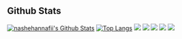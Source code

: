 ## Github Stats
[![nashehannafii's Github Stats](https://github-readme-stats.vercel.app/api?username=ksldragon&show_icons=true&line_height=21&show_icons=true&theme=github_dark&hide_border=true)](https://github.com/anuraghazra/github-readme-stats)
[![Top Langs](https://github-readme-stats.vercel.app/api/top-langs/?username=ksldragon&show_icons=true&layout=compact&theme=github_dark&hide_border=true)](https://github.com/anuraghazra/github-readme-stats)
[![](https://github-profile-summary-cards.vercel.app/api/cards/profile-details?username=ksldragon&show_icons=true&layout=compact&theme=github_dark&hide_border=true)](https://github.com/anuraghazra/github-readme-stats)
[![](https://github-profile-summary-cards.vercel.app/api/cards/repos-per-language?username=ksldragon&show_icons=true&layout=compact&theme=github_dark&hide_border=true)](https://github.com/anuraghazra/github-readme-stats)
[![](https://github-profile-summary-cards.vercel.app/api/cards/most-commit-language?username=ksldragon&show_icons=true&layout=compact&theme=github_dark&hide_border=true)](https://github.com/anuraghazra/github-readme-stats)
[![](https://github-profile-summary-cards.vercel.app/api/cards/stats?username=ksldragon&show_icons=true&layout=compact&theme=github_dark&hide_border=true)](https://github.com/anuraghazra/github-readme-stats)
[![](https://github-profile-summary-cards.vercel.app/api/cards/productive-time?username=ksldragon&show_icons=true&layout=compact&theme=github_dark&hide_border=true)](https://github.com/anuraghazra/github-readme-stats)